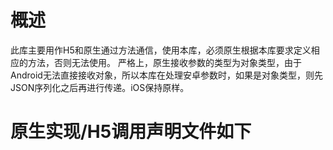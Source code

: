 # 概述
此库主要用作H5和原生通过方法通信，使用本库，必须原生根据本库要求定义相应的方法，否则无法使用。
严格上，原生接收参数的类型为对象类型，由于Android无法直接接收对象，所以本库在处理安卓参数时，如果是对象类型，则先JSON序列化之后再进行传递。iOS保持原样。

# 原生实现/H5调用声明文件如下






